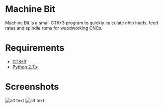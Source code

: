 # Machine Bit	

Machine Bit is a small GTK+3 program to quickly calculate chip loads, feed rates and spindle rpms for woodworking CNCs.

# Requirements
* [GTK+3](http://www.gtk.org/download/)
* [Python 2.7.x](https://www.python.org/download/releases/2.7.6/)

# Screenshots
![alt text](https://github.com/scperkins/Machine-Bit/master/screenshots/screenshot1.png "Screenshot 1")
![alt text](https://github.com/scperkins/Machine-Bit/master/screenshots/screenshot2.png "Screenshot 2")





